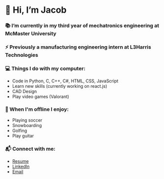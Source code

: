 # 👋 Hi, I’m Jacob
 ### 📚 I’m currently in my third year of mechatronics engineering at McMaster University
 ### ⚡ Previously a manufacturing engineering intern at L3Harris Technologies
 ### 💻 Things I do with my computer:
  - Code in Python, C, C++, C#, HTML, CSS, JavaScript
  - Learn new skills (currently working on react.js)
  - CAD Design
  - Play video games (Valorant)
 ### 🌳 When I'm offline I enjoy:
  - Playing soccer
  - Snowboarding
  - Golfing
  - Play guitar
 ### 📬 Connect with me:
  - [Resume](https://github.com/user-attachments/files/16249773/Jacob_Foster_Resume.pdf)
  - [LinkedIn](https://www.linkedin.com/in/jacobnfoster/)
  - [Email](mailto:fostej26@mcmaster.ca)

